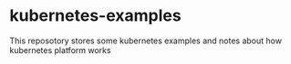 # kubernetes-examples
This reposotory stores some kubernetes examples and notes about how kubernetes platform works

